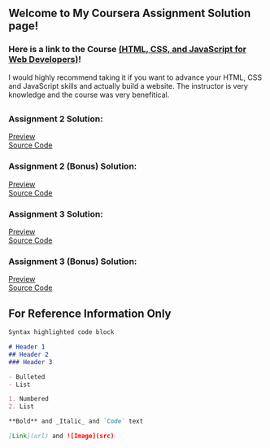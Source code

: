 ## Welcome to My Coursera Assignment Solution page!


### Here is a link to the Course [(HTML, CSS, and JavaScript for Web Developers)](https://www.coursera.org/learn/html-css-javascript-for-web-developers/home/welcome)!

I would highly recommend taking it if you want to advance your HTML, CSS and JavaScript skills and actually build a website. The instructor is very knowledge and the course was very benefitical.

##  

### Assignment 2 Solution:
[Preview](https://confidenceiskey.github.io/coursera-test/module2-solution/)    
[Source Code](https://github.com/Confidenceiskey/coursera-test/tree/gh-pages/module2-solution)

### Assignment 2 (Bonus) Solution:

[Preview](https://confidenceiskey.github.io/coursera-test/module2-solution-bonus/)    
[Source Code](https://github.com/Confidenceiskey/coursera-test/tree/gh-pages/module2-solution-bonus)



### Assignment 3 Solution:
[Preview](https://confidenceiskey.github.io/coursera-test/module3-solution/)    
[Source Code](https://github.com/Confidenceiskey/coursera-test/tree/gh-pages/module3-solution)

### Assignment 3 (Bonus) Solution:

[Preview](https://confidenceiskey.github.io/coursera-test/module3-solution-bonus/)    
[Source Code](https://github.com/Confidenceiskey/coursera-test/tree/gh-pages/module3-solution-bonus)

##

## For Reference Information Only

```markdown
Syntax highlighted code block

# Header 1
## Header 2
### Header 3

- Bulleted
- List

1. Numbered
2. List

**Bold** and _Italic_ and `Code` text

[Link](url) and ![Image](src)
```
